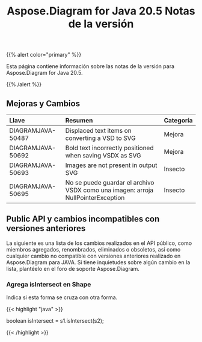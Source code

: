 ﻿---
title: Aspose.Diagram for Java 20.5 Notas de la versión
type: docs
weight: 30
url: /es/java/aspose-diagram-for-java-20-5-release-notes/
---
{{% alert color="primary" %}} 

Esta página contiene información sobre las notas de la versión para Aspose.Diagram for Java 20.5.

{{% /alert %}} 
## **Mejoras y Cambios**

|**Llave**|**Resumen**|**Categoría**|
|:- |:- |:- |
|DIAGRAMJAVA-50487|Displaced text items on converting a VSD to SVG|Mejora|
|DIAGRAMJAVA-50692|Bold text incorrectly positioned when saving VSDX as SVG|Mejora|
|DIAGRAMJAVA-50693|Images are not present in output SVG|Insecto|
|DIAGRAMJAVA-50695|No se puede guardar el archivo VSDX como una imagen: arroja NullPointerException|Insecto|
## **Public API y cambios incompatibles con versiones anteriores**
La siguiente es una lista de los cambios realizados en el API público, como miembros agregados, renombrados, eliminados o obsoletos, así como cualquier cambio no compatible con versiones anteriores realizado en Aspose.Diagram para JAVA. Si tiene inquietudes sobre algún cambio en la lista, plantéelo en el foro de soporte Aspose.Diagram.
### **Agrega isIntersect en Shape**
Indica si esta forma se cruza con otra forma.

{{< highlight "java" >}}

 boolean isIntersect = s1.isIntersect(s2);

{{< /highlight >}}
